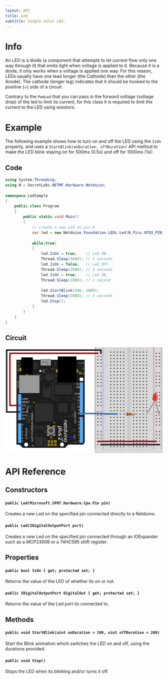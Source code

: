 ```yaml
---
layout: API
title: Led
subtitle: Single color LED.
---
```


# Info

An LED is a diode (a component that attempts to let current flow only one way through it) that emits light when voltage is applied to it. Because it is a diode, it only works when a voltage is applied one way. For this reason, LEDs usually have one lead longer (the Cathode) than the other (the Anode). The cathode (longer leg) indicates that it should be hooked to the positive (+) side of a circuit.

Contrary to the `PwmLed` that you can pass in the forward voltage (voltage drop) of the led to limit its current, for this class it is required to limit the current to the LED using resistors.

# Example

The following example shows how to turn on and off the LED using the `IsOn` property, and uses a `StartBlink(onDuration, offDuration)` API method to make the LED blink staying on for 500ms (0.5s) and off for 1000ms (1s):

## Code

```csharp
using System.Threading;
using N = SecretLabs.NETMF.Hardware.Netduino;

namespace LedSample
{
    public class Program
    {
        public static void Main()
        {
            // create a new Led on pin 8
            var led = new Netduino.Foundation.LEDs.Led(N.Pins.GPIO_PIN_D8);

            while(true)
            {
                led.IsOn = true;    // Led ON
                Thread.Sleep(3000); // 3 seconds
                led.IsOn = false;   // Led OFF
                Thread.Sleep(2000); // 2 seconds
                led.IsOn = true;    // Led ON
                Thread.Sleep(1000); // 1 second

                led.StartBlink(500, 1000);
                Thread.Sleep(5000); // 5 seconds
                led.Stop();
            }
        }
    }
}
```

## Circuit

![](Led_bb.svg)

# API Reference

## Constructors

#### `public Led(Microsoft.SPOT.Hardware.Cpu.Pin pin)`

Creates a new Led on the specified pin connected directly to a Netduino.

#### `public Led(IDigitalOutputPort port)`

Creates a new Led on the specified pin connected through an IOExpander such as a MCP23008 or a 74HC595 shift register.

## Properties

#### `public bool IsOn { get; protected set; }`

Returns the value of the LED of whether its on or not.

#### `public IDigitalOutputPort DigitalOut { get; protected set; }`

Returns the value of the Led port its connected to.

## Methods

#### `public void StartBlink(uint onDuration = 200, uint offDuration = 200)`

Start the Blink animation which switches the LED on and off, using the durations provided.

#### `public void Stop()`

Stops the LED when its blinking and/or turns it off.